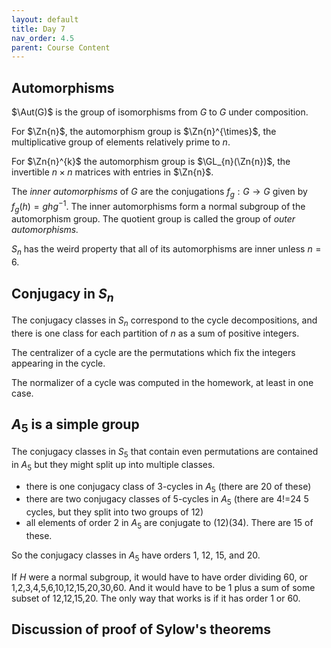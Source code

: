 ```yaml
---
layout: default
title: Day 7
nav_order: 4.5
parent: Course Content
---
```

## Automorphisms

$\Aut(G)$ is the group of isomorphisms from $G$ to $G$ under composition.  

For $\Zn{n}$, the automorphism group is $\Zn{n}^{\times}$, the multiplicative group of elements relatively prime to $n$.

For $\Zn{n}^{k}$ the automorphism group is $\GL_{n}(\Zn{n})$, the invertible $n\times n$ matrices with entries in $\Zn{n}$. 

The *inner automorphisms* of $G$ are the conjugations $f_{g}:G\to G$ given by $f_{g}(h)=ghg^{-1}$. The inner
automorphisms form a normal subgroup of the automorphism group.  The quotient group is called the group of *outer automorphisms.*

$S_{n}$ has the weird property that all of its automorphisms are inner unless $n=6$.

## Conjugacy in $S_{n}$

The conjugacy classes in $S_{n}$ correspond to the cycle decompositions, and there is one class for each
partition of $n$ as a sum of positive integers.

The centralizer of a cycle are the permutations which fix the integers appearing in the cycle.

The normalizer of a cycle was computed  in the homework, at least in one case. 

## $A_{5}$ is a simple group

The conjugacy classes in $S_{5}$ that contain even permutations are contained in $A_{5}$ but they might
split up into multiple classes.
- there is one conjugacy class of 3-cycles in $A_{5}$ (there are 20 of these)
- there are two conjugacy classes of 5-cycles in $A_{5}$ (there are 4!=24 5 cycles, but they split into two groups of 12)
- all elements of order $2$ in $A_{5}$ are conjugate to $(12)(34)$. There are $15$ of these. 

So the conjugacy classes in $A_{5}$ have orders 1, 12, 15, and 20. 

If $H$ were a normal subgroup, it would have to have order dividing 60, or 1,2,3,4,5,6,10,12,15,20,30,60.
And it would have to be 1 plus a sum of some subset of 12,12,15,20.  The only way that works is if it has order
1 or 60.


## Discussion of proof of Sylow's theorems